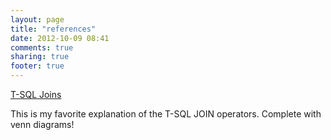 ```yaml
---
layout: page
title: "references"
date: 2012-10-09 08:41
comments: true
sharing: true
footer: true
---
```


[T-SQL Joins](http://www.codinghorror.com/blog/2007/10/a-visual-explanation-of-sql-joins.html)

This is my favorite explanation of the T-SQL JOIN operators. Complete with venn diagrams!
